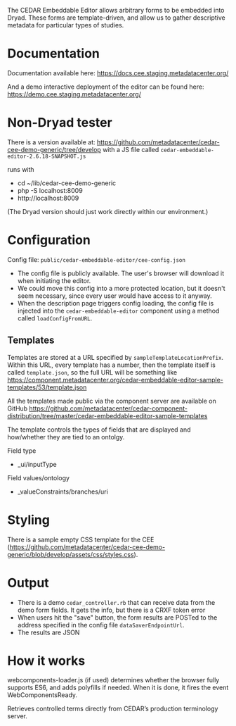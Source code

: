
The CEDAR Embeddable Editor allows arbitrary forms to be embedded into
Dryad. These forms are template-driven, and allow us to gather descriptive
metadata for particular types of studies.

Documentation
=============

Documentation available here:
https://docs.cee.staging.metadatacenter.org/

And a demo interactive deployment of the editor can be found here:
https://demo.cee.staging.metadatacenter.org/


Non-Dryad tester
==================

There is a version available at:
https://github.com/metadatacenter/cedar-cee-demo-generic/tree/develop
with a JS file called `cedar-embeddable-editor-2.6.18-SNAPSHOT.js`

runs with
- cd ~/lib/cedar-cee-demo-generic
- php -S localhost:8009
- http://localhost:8009

(The Dryad version should just work directly within our environment.)


Configuration
==============

Config file: `public/cedar-embeddable-editor/cee-config.json`

- The config file is publicly available. The user's browser will
  download it when initiating the editor.
- We could move this config into a more protected location, but it doesn't seem
  necessary, since every user would have access to it anyway.
- When the description page triggers config loading, the config file is injected into the
  `cedar-embeddable-editor` component using a method called `loadConfigFromURL`.


Templates
---------

Templates are stored at a URL specified by
`sampleTemplateLocationPrefix`. Within this URL, every template has a number,
then the template itself is called `template.json`, so the full URL will be
something like
https://component.metadatacenter.org/cedar-embeddable-editor-sample-templates/53/template.json

All the templates made public via the component server are available on GitHub
https://github.com/metadatacenter/cedar-component-distribution/tree/master/cedar-embeddable-editor-sample-templates

The template controls the types of fields that are displayed and how/whether
they are tied to an ontolgy.

Field type
- _ui/inputType

Field values/ontology
- _valueConstraints/branches/uri


Styling
=======

There is a sample empty CSS template for the CEE
(https://github.com/metadatacenter/cedar-cee-demo-generic/blob/develop/assets/css/styles.css).


Output
=======

- There is a demo `cedar_controller.rb` that can receive data from the demo form
fields. It gets the info, but there is a CRXF token error
- When users hit the "save" button, the form results are POSTed to the address
specified in the config file `dataSaverEndpointUrl`.
- The results are JSON


How it works
==============

webcomponents-loader.js (if used) determines whether the browser fully supports
ES6, and adds polyfills if needed. When it is done, it fires the event
WebComponentsReady.

Retrieves controlled terms directly from CEDAR’s production terminology
server. 
